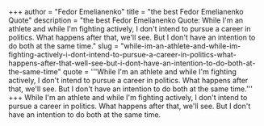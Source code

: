 +++
author = "Fedor Emelianenko"
title = "the best Fedor Emelianenko Quote"
description = "the best Fedor Emelianenko Quote: While I'm an athlete and while I'm fighting actively, I don't intend to pursue a career in politics. What happens after that, we'll see. But I don't have an intention to do both at the same time."
slug = "while-im-an-athlete-and-while-im-fighting-actively-i-dont-intend-to-pursue-a-career-in-politics-what-happens-after-that-well-see-but-i-dont-have-an-intention-to-do-both-at-the-same-time"
quote = '''While I'm an athlete and while I'm fighting actively, I don't intend to pursue a career in politics. What happens after that, we'll see. But I don't have an intention to do both at the same time.'''
+++
While I'm an athlete and while I'm fighting actively, I don't intend to pursue a career in politics. What happens after that, we'll see. But I don't have an intention to do both at the same time.
